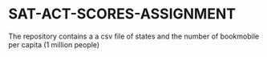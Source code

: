 # SAT-ACT-SCORES-ASSIGNMENT

The repository contains a a csv file of states and the number of bookmobile per capita (1 million people)
